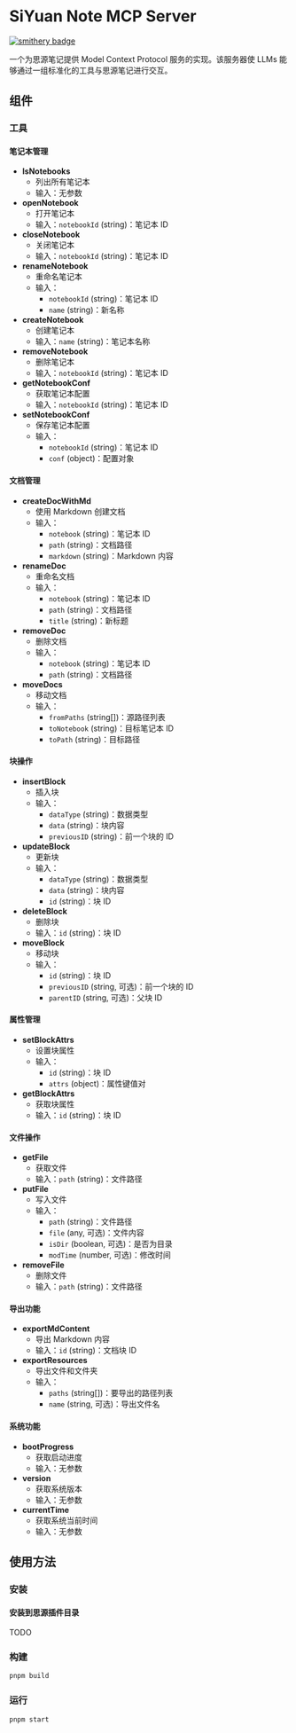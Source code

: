 # SiYuan Note MCP Server
[![smithery badge](https://smithery.ai/badge/@onigeya/siyuan-mcp-server)](https://smithery.ai/server/@onigeya/siyuan-mcp-server)

一个为思源笔记提供 Model Context Protocol 服务的实现。该服务器使 LLMs 能够通过一组标准化的工具与思源笔记进行交互。

## 组件

### 工具

#### 笔记本管理
* **lsNotebooks**
  * 列出所有笔记本
  * 输入：无参数
* **openNotebook**
  * 打开笔记本
  * 输入：`notebookId` (string)：笔记本 ID
* **closeNotebook**
  * 关闭笔记本
  * 输入：`notebookId` (string)：笔记本 ID
* **renameNotebook**
  * 重命名笔记本
  * 输入：
    * `notebookId` (string)：笔记本 ID
    * `name` (string)：新名称
* **createNotebook**
  * 创建笔记本
  * 输入：`name` (string)：笔记本名称
* **removeNotebook**
  * 删除笔记本
  * 输入：`notebookId` (string)：笔记本 ID
* **getNotebookConf**
  * 获取笔记本配置
  * 输入：`notebookId` (string)：笔记本 ID
* **setNotebookConf**
  * 保存笔记本配置
  * 输入：
    * `notebookId` (string)：笔记本 ID
    * `conf` (object)：配置对象

#### 文档管理
* **createDocWithMd**
  * 使用 Markdown 创建文档
  * 输入：
    * `notebook` (string)：笔记本 ID
    * `path` (string)：文档路径
    * `markdown` (string)：Markdown 内容
* **renameDoc**
  * 重命名文档
  * 输入：
    * `notebook` (string)：笔记本 ID
    * `path` (string)：文档路径
    * `title` (string)：新标题
* **removeDoc**
  * 删除文档
  * 输入：
    * `notebook` (string)：笔记本 ID
    * `path` (string)：文档路径
* **moveDocs**
  * 移动文档
  * 输入：
    * `fromPaths` (string[])：源路径列表
    * `toNotebook` (string)：目标笔记本 ID
    * `toPath` (string)：目标路径

#### 块操作
* **insertBlock**
  * 插入块
  * 输入：
    * `dataType` (string)：数据类型
    * `data` (string)：块内容
    * `previousID` (string)：前一个块的 ID
* **updateBlock**
  * 更新块
  * 输入：
    * `dataType` (string)：数据类型
    * `data` (string)：块内容
    * `id` (string)：块 ID
* **deleteBlock**
  * 删除块
  * 输入：`id` (string)：块 ID
* **moveBlock**
  * 移动块
  * 输入：
    * `id` (string)：块 ID
    * `previousID` (string, 可选)：前一个块的 ID
    * `parentID` (string, 可选)：父块 ID

#### 属性管理
* **setBlockAttrs**
  * 设置块属性
  * 输入：
    * `id` (string)：块 ID
    * `attrs` (object)：属性键值对
* **getBlockAttrs**
  * 获取块属性
  * 输入：`id` (string)：块 ID

#### 文件操作
* **getFile**
  * 获取文件
  * 输入：`path` (string)：文件路径
* **putFile**
  * 写入文件
  * 输入：
    * `path` (string)：文件路径
    * `file` (any, 可选)：文件内容
    * `isDir` (boolean, 可选)：是否为目录
    * `modTime` (number, 可选)：修改时间
* **removeFile**
  * 删除文件
  * 输入：`path` (string)：文件路径

#### 导出功能
* **exportMdContent**
  * 导出 Markdown 内容
  * 输入：`id` (string)：文档块 ID
* **exportResources**
  * 导出文件和文件夹
  * 输入：
    * `paths` (string[])：要导出的路径列表
    * `name` (string, 可选)：导出文件名

#### 系统功能
* **bootProgress**
  * 获取启动进度
  * 输入：无参数
* **version**
  * 获取系统版本
  * 输入：无参数
* **currentTime**
  * 获取系统当前时间
  * 输入：无参数

## 使用方法

### 安装

#### 安装到思源插件目录

TODO

### 构建

```bash
pnpm build
```

### 运行

```bash
pnpm start
```
